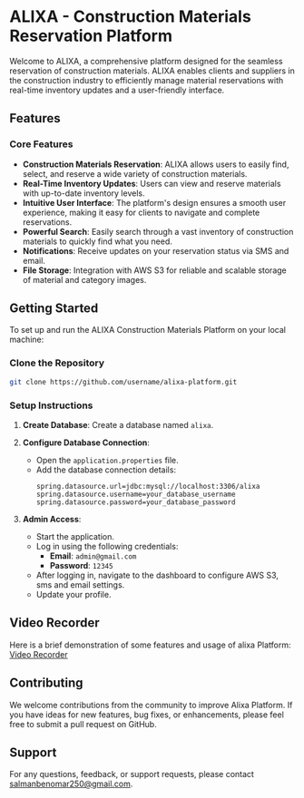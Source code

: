 # ALIXA - Construction Materials Reservation Platform

Welcome to ALIXA, a comprehensive platform designed for the seamless reservation of construction materials. ALIXA enables clients and suppliers in the construction industry to efficiently manage material reservations with real-time inventory updates and a user-friendly interface.

## Features

### Core Features
- **Construction Materials Reservation**: ALIXA allows users to easily find, select, and reserve a wide variety of construction materials.
- **Real-Time Inventory Updates**: Users can view and reserve materials with up-to-date inventory levels.
- **Intuitive User Interface**: The platform's design ensures a smooth user experience, making it easy for clients to navigate and complete reservations.
- **Powerful Search**: Easily search through a vast inventory of construction materials to quickly find what you need.
- **Notifications**: Receive updates on your reservation status via SMS and email.
- **File Storage**: Integration with AWS S3 for reliable and scalable storage of material and category images.

## Getting Started

To set up and run the ALIXA Construction Materials Platform on your local machine:

### Clone the Repository
```bash
git clone https://github.com/username/alixa-platform.git
```

### Setup Instructions

1. **Create Database**: Create a database named `alixa`.

2. **Configure Database Connection**: 
   - Open the `application.properties` file.
   - Add the database connection details:
     ```properties
     spring.datasource.url=jdbc:mysql://localhost:3306/alixa
     spring.datasource.username=your_database_username
     spring.datasource.password=your_database_password
     ```

3. **Admin Access**:
   - Start the application.
   - Log in using the following credentials:
     - **Email**: `admin@gmail.com`
     - **Password**: `12345`
   - After logging in, navigate to the dashboard to configure AWS S3, sms  and email settings.
   - Update your profile.


## Video Recorder
Here is a brief demonstration of some features and usage of alixa Platform: [Video Recorder](https://drive.google.com/file/d/1UA9tGgSDFkRSw4hV5Il03rH9Tgq-YPpB/view?usp=sharing)

## Contributing
We welcome contributions from the community to improve Alixa Platform. If you have ideas for new features, bug fixes, or enhancements, please feel free to submit a pull request on GitHub.

## Support
For any questions, feedback, or support requests, please contact salmanbenomar250@gmail.com.
